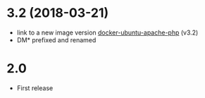 # 3.2 (2018-03-21)

- link to a new image version [docker-ubuntu-apache-php](https://github.com/demmonico/docker-ubuntu-apache-php) (v3.2)
- DM* prefixed and renamed


# 2.0

- First release
